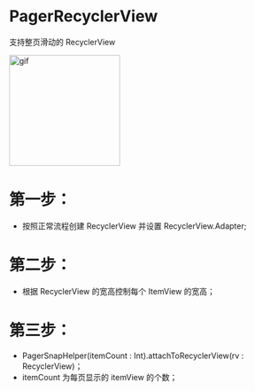 # PagerRecyclerView
支持整页滑动的 RecyclerView

<img src="https://github.com/sirhu123/PagerRecyclerView/blob/master/app/gif/page-recyclerview.gif" width="200" alt="gif"/>

# 第一步：
- 按照正常流程创建 RecyclerView 并设置 RecyclerView.Adapter;
# 第二步：
- 根据 RecyclerView 的宽高控制每个 ItemView 的宽高；
# 第三步：
- PagerSnapHelper(itemCount : Int).attachToRecyclerView(rv : RecyclerView)；
- itemCount 为每页显示的 itemView 的个数；

